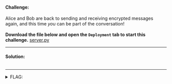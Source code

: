 #### Challenge:

Alice and Bob are back to sending and receiving encrypted  messages again, and this time <i>you</i> can be part of  the conversation! <br><br> <b>Download the file below and open the <code>Deployment</code> tab to start this challenge.</b> [server.py](./server.py ":ignore")

---

#### Solution:

```bash
```

---

<details><summary>FLAG:</summary>

```

```

</details>
<br/>
